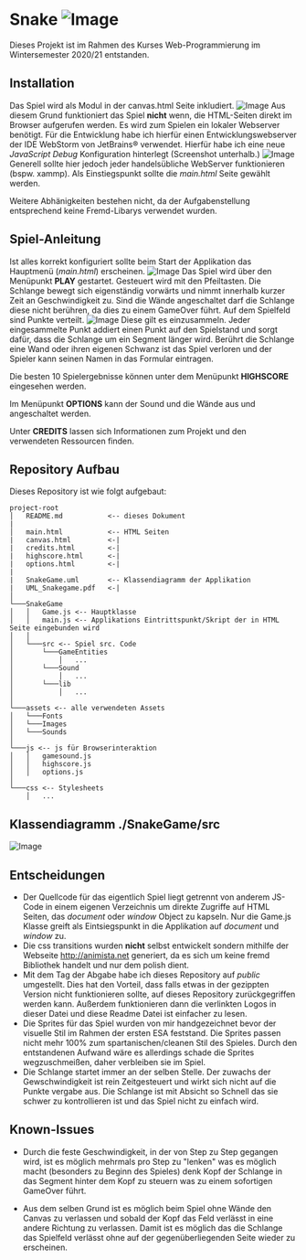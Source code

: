 # Snake ![Image](assets/Images/Snakehead_gif.gif)
Dieses Projekt ist im Rahmen des Kurses Web-Programmierung im Wintersemester 2020/21
entstanden.

## Installation
Das Spiel wird als Modul in der canvas.html Seite inkludiert.
![Image](assets/Images/readme_screenshots/startupSkript.png)
Aus diesem Grund funktioniert das Spiel __nicht__ wenn, die HTML-Seiten direkt im Browser aufgerufen werden. Es wird zum Spielen ein lokaler Webserver benötigt.
Für die Entwicklung habe ich hierfür einen Entwicklungswebserver der IDE WebStorm von JetBrains® verwendet. 
Hierfür habe ich eine neue _JavaScript Debug_ Konfiguration hinterlegt (Screenshot unterhalb.)
![Image](assets/Images/readme_screenshots/LokalerBetriebKonfiguration.png)
Generell sollte hier jedoch jeder handelsübliche WebServer funktionieren (bspw. xammp). Als Einstiegspunkt sollte die _main.html_ Seite gewählt werden. 

Weitere Abhänigkeiten bestehen nicht, da der Aufgabenstellung entsprechend keine Fremd-Libarys verwendet wurden.
## Spiel-Anleitung
Ist alles korrekt konfiguriert sollte beim Start der Applikation das Hauptmenü (_main.html_) erscheinen.
![Image](assets/Images/readme_screenshots/Hauptmenue.png)
Das Spiel wird über den Menüpunkt __PLAY__ gestartet.
Gesteuert wird mit den Pfeiltasten. Die Schlange bewegt sich eigenständig vorwärts und nimmt innerhalb kurzer Zeit an Geschwindigkeit zu.
Sind die Wände angeschaltet darf die Schlange diese nicht berühren, da dies zu einem GameOver führt. Auf dem Spielfeld sind Punkte verteilt. 
![Image](assets/Images/Apple_Bounce_GIF_x8_v3.gif)
Diese gilt es einzusammeln. Jeder eingesammelte Punkt addiert einen Punkt auf den Spielstand und sorgt dafür, dass die Schlange um ein Segment länger wird.
Berührt die Schlange eine Wand oder ihren eigenen Schwanz ist das Spiel verloren und der Spieler kann seinen Namen in das Formular eintragen.

Die besten 10 Spielergebnisse können unter dem Menüpunkt __HIGHSCORE__ eingesehen werden.

Im Menüpunkt __OPTIONS__ kann der Sound und die Wände aus und angeschaltet werden.

Unter __CREDITS__ lassen sich Informationen zum Projekt und den verwendeten Ressourcen finden.

## Repository Aufbau

Dieses Repository ist wie folgt aufgebaut:

```
project-root
│   README.md           <-- dieses Dokument
|
│   main.html           <-- HTML Seiten
|   canvas.html         <-|
|   credits.html        <-|
|   highscore.html      <-|   
|   options.html        <-|
|      
|   SnakeGame.uml       <-- Klassendiagramm der Applikation
|   UML_Snakegame.pdf   <-|   
│
└───SnakeGame
│   │   Game.js <-- Hauptklasse
│   │   main.js <-- Applikations Eintrittspunkt/Skript der in HTML Seite eingebunden wird
│   │
│   └───src <-- Spiel src. Code
│       └───GameEntities
│           │   ...
│       └───Sound
│           │   ...
│       └───lib
│           │   ...
│   
└───assets <-- alle verwendeten Assets
│   └───Fonts
│   └───Images
│   └───Sounds
│   
└───js <-- js für Browserinteraktion 
│   │   gamesound.js
│   │   highscore.js
│   │   options.js
│
└───css <-- Stylesheets
    │   ...
```
## Klassendiagramm __./SnakeGame/src__ 
![Image](assets/Images/readme_screenshots/UML-Diagramm.png)
## Entscheidungen

* Der Quellcode für das eigentlich Spiel liegt getrennt von anderem JS-Code in einem eigenen Verzeichnis um direkte
  Zugriffe auf HTML Seiten, das *document* oder *window* Object zu kapseln. Nur die Game.js Klasse greift als Eintsiegspunkt in die Applikation auf *document* und *window* zu.
* Die css transitions wurden __nicht__ selbst entwickelt sondern mithilfe der Webseite http://animista.net generiert, da
  es sich um keine fremd Bibliothek handelt und nur dem polish dient.
* Mit dem Tag der Abgabe habe ich dieses Repository auf *public* umgestellt. Dies hat den Vorteil, dass falls etwas in
  der gezippten Version nicht funktionieren sollte, auf dieses Repository zurückgegriffen werden kann. Außerdem
  funktionieren dann die verlinkten Logos in dieser Datei und diese Readme Datei ist einfacher zu lesen.
* Die Sprites für das Spiel wurden von mir handgezeichnet bevor der visuelle Stil im Rahmen der ersten ESA feststand.
  Die Sprites passen nicht mehr 100% zum spartanischen/cleanen Stil des Spieles. Durch den entstandenen Aufwand wäre es
  allerdings schade die Sprites wegzuschmeißen, daher verbleiben sie im Spiel.
* Die Schlange startet immer an der selben Stelle. Der zuwachs der Gewschwindigkeit ist rein Zeitgesteuert und wirkt sich nicht auf die Punkte vergabe aus. Die Schlange ist mit Absicht so Schnell das sie schwer zu kontrollieren ist und das Spiel nicht zu einfach wird. 

## Known-Issues
* Durch die feste Geschwindigkeit, in der von Step zu Step gegangen wird, ist es möglich mehrmals pro Step zu "lenken" was es möglich macht 
  (besonders zu Beginn des Spieles) denk Kopf der Schlange in das Segment hinter dem Kopf zu steuern was zu einem sofortigen GameOver führt.
  
* Aus dem selben Grund ist es möglich beim Spiel ohne Wände den Canvas zu verlassen und sobald der Kopf das Feld verlässt in eine andere Richtung zu verlassen. Damit ist es möglich das die Schlange das Spielfeld verlässt ohne auf der gegenüberliegenden Seite wieder zu erscheinen.

